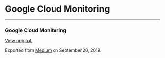 Google Cloud Monitoring
=======================

------------------------------------------------------------------------

### Google Cloud Monitoring

  

[View original.](https://medium.com/p/4b9e8174561f)

Exported from [Medium](https://medium.com) on September 20, 2019.
